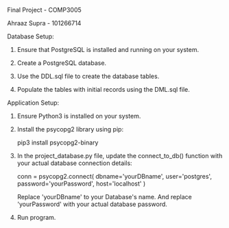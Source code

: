 Final Project - COMP3005

Ahraaz Supra - 101266714

Database Setup:

1. Ensure that PostgreSQL is installed and running on your system.

2. Create a PostgreSQL database.

3. Use the DDL.sql file to create the database tables.

4. Populate the tables with initial records using the DML.sql file.

Application Setup:

1. Ensure Python3 is installed on your system.

2. Install the psycopg2 library using pip:

    pip3 install psycopg2-binary

3. In the project_database.py file, update the connect_to_db() function with your actual database connection details:

    conn = psycopg2.connect(
      dbname='yourDBname',
      user='postgres',
      password='yourPassword',
      host='localhost'
    )

    Replace 'yourDBname' to your Database's name. And replace 'yourPassword' with your actual database password.

4. Run program.
